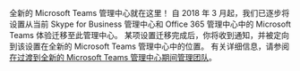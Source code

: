 全新的 Microsoft Teams 管理中心就在这里！ 自 2018 年 3 月起，我们已逐步将设置从当前 Skype for Business 管理中心和 Office 365 管理中心中的 Microsoft Teams 体验迁移至此管理中心。 某项设置迁移完成后，你将收到通知，并被定向到该设置在全新的 Microsoft Teams 管理中心中的位置。 有关详细信息，请参阅[在过渡到全新的 Microsoft Teams 管理中心期间管理团队](../manage-teams-skypeforbusiness-admin-center.md)。
